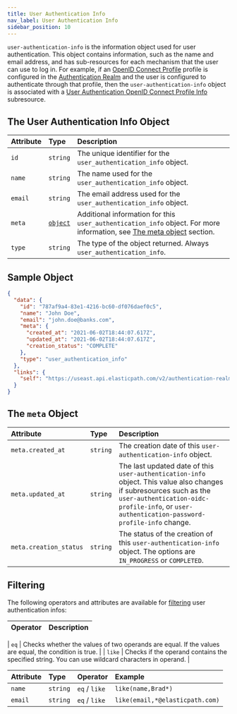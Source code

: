 ```yaml
---
title: User Authentication Info
nav_label: User Authentication Info
sidebar_position: 10
---
```


`user-authentication-info` is the information object used for user authentication. This object contains information, such as the name and email address, and has sub-resources for each mechanism that the user can use to log in.
For example, if an [OpenID Connect Profile](/docs/authentication/single-sign-on/openid-connect-profiles-api/openid-connect-profiles-api-overview) profile is configured in the [Authentication Realm](/docs/authentication/single-sign-on/authentication-realm-api/authentication-realm-api-overview) and the user is configured to authenticate through that profile, then the `user-authentication-info` object is associated with a [User Authentication OpenID Connect Profile Info](/docs/authentication/single-sign-on/user-authentication-openid-connect-profile-api/openid-connect-profile-overview) subresource.

## The User Authentication Info Object

| Attribute | Type | Description |
| :--- | :--- | :--- |
| `id` | `string` | The unique identifier for the `user_authentication_info` object. |
| `name` | `string` | The name used for the `user_authentication_info` object. |
| `email` | `string` | The email address used for the `user_authentication_info` object. |
| `meta` | [`object`](#the-meta-object) | Additional information for this `user_authentication_info` object. For more information, see [The meta object](#the-meta-object) section. |
| `type` | `string` | The type of the object returned. Always `user_authentication_info`. |

## Sample Object

```json
{
  "data": {
    "id": "787af9a4-83e1-4216-bc60-df076daef0c5",
    "name": "John Doe",
    "email": "john.doe@banks.com",
    "meta": {
      "created_at": "2021-06-02T18:44:07.617Z",
      "updated_at": "2021-06-02T18:44:07.617Z",
      "creation_status": "COMPLETE"
    },
    "type": "user_authentication_info"
  },
  "links": {
    "self": "https://useast.api.elasticpath.com/v2/authentication-realms/b6cf44b5-5d52-46b8-ae6f-7f28847fb269/user-authentication-info/787af9a4-83e1-4216-bc60-df076daef0c5"
  }
}
```

## The `meta` Object

| Attribute | Type | Description |
| :--- | :--- | :--- |
| `meta.created_at` | `string` | The creation date of this `user-authentication-info` object. |
| `meta.updated_at` | `string` | The last updated date of this `user-authentication-info` object. This value also changes if subresources such as the `user-authentication-oidc-profile-info`, or `user-authentication-password-profile-info` change. |
| `meta.creation_status` | `string` | The status of the creation of this `user-authentication-info` object. The options are `IN_PROGRESS` or `COMPLETED`. |

## Filtering

The following operators and attributes are available for [filtering](/guides/Getting-Started/filtering) user authentication infos:

| Operator | Description |
| :--- | :--- |

| `eq`     | Checks whether the values of two operands are equal. If the values are equal, the condition is true.                                                   |
| `like`   | Checks if the operand contains the specified string. You can use wildcard characters in operand.                                                       |

| Attribute | Type | Operator | Example |
| :--- | :--- | :--- | :--- |
| `name`    | `string` | `eq` / `like` | `like(name,Brad*)` |
| `email`   | `string` | `eq` / `like` | `like(email,*@elasticpath.com)` |
